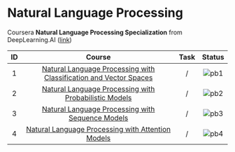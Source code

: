 # Natural Language Processing

Coursera **Natural Language Processing Specialization** from DeepLearning.AI ([link](https://www.coursera.org/specializations/natural-language-processing))

| **ID** |                                                             **Course**                                                             | **Task** |             **Status**              |
| :----: | :--------------------------------------------------------------------------------------------------------------------------------: | :------: | :---------------------------------: |
|   1    | [Natural Language Processing with Classification and Vector Spaces](https://github.com/yixiaowang2001/NLP_Notes/tree/main/Course1) |    /     | ![pb1](https://progress-bar.dev/18) |
|   2    |       [Natural Language Processing with Probabilistic Models](https://github.com/yixiaowang2001/NLP_Notes/tree/main/Course2)       |    /     | ![pb2](https://progress-bar.dev/0)  |
|   3    |         [Natural Language Processing with Sequence Models](https://github.com/yixiaowang2001/NLP_Notes/tree/main/Course3)          |    /     | ![pb3](https://progress-bar.dev/0)  |
|   4    |         [Natural Language Processing with Attention Models](https://github.com/yixiaowang2001/NLP_Notes/tree/main/Course4)         |    /     | ![pb4](https://progress-bar.dev/0)  |
